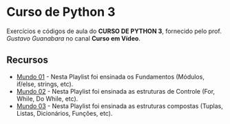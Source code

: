 
# Curso de Python 3

Exercícios e códigos de aula do **CURSO DE PYTHON 3**, fornecido pelo prof. *Gustavo Guanabara* no canal **Curso em Vídeo**.

## Recursos

* [Mundo 01](https://www.youtube.com/playlist?list=PLHz_AreHm4dlKP6QQCekuIPky1CiwmdI6) - Nesta Playlist foi ensinada os Fundamentos (Módulos, if/else, strings, etc).
* [Mundo 02](https://www.youtube.com/playlist?list=PLHz_AreHm4dk_nZHmxxf_J0WRAqy5Czye) - Nesta Playlist foi ensinada as estruturas de Controle (For, While, Do While, etc).
* [Mundo 03](https://www.youtube.com/playlist?list=PLHz_AreHm4dksnH2jVTIVNviIMBVYyFnH) - Nesta Playlist foi ensinada as estruturas compostas (Tuplas, Listas, Dicionários, Funções, etc).
